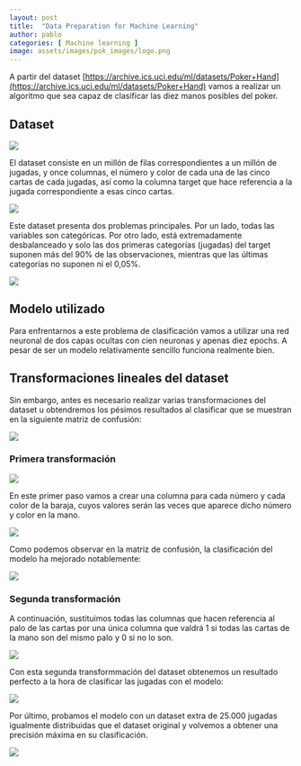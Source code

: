 ```yaml
---
layout: post
title:  "Data Preparation for Machine Learning"
author: pablo
categories: [ Machine learning ]
image: assets/images/pok_images/logo.png
---
```


A partir del dataset [https://archive.ics.uci.edu/ml/datasets/Poker+Hand](https://archive.ics.uci.edu/ml/datasets/Poker+Hand) vamos a realizar un algoritmo que sea capaz de clasificar las diez manos posibles del poker.

## Dataset

![](/assets/images/pok_images/dataset.png)

El dataset consiste en un millón de filas correspondientes a un millón de jugadas, y once columnas, el número y color de cada una de las cinco cartas de cada jugadas, así como la columna target que hace referencia a la jugada correspondiente a esas cinco cartas.

![](/assets/images/pok_images/jugadas.png)

Este dataset presenta dos problemas principales. Por un lado, todas las variables son categóricas. Por otro lado, está extremadamente desbalanceado y solo las dos primeras categorías (jugadas) del target suponen más del 90% de las observaciones, mientras que las últimas categorías no suponen ni el 0,05%.

![](/assets/images/pok_images/numjugadas.png)

## Modelo utilizado

Para enfrentarnos a este problema de clasificación vamos a utilizar una red neuronal de dos capas ocultas con cien neuronas y apenas diez epochs. A pesar de ser un modelo relativamente sencillo funciona realmente bien.

## Transformaciones lineales del dataset

Sin embargo, antes es necesario realizar varias transformaciones del dataset u obtendremos los pésimos resultados al clasificar que se muestran en la siguiente matriz de confusión:

![](/assets/images/pok_images/matriz.png)

### Primera transformación

![](/assets/images/pok_images/primera.png)

En este primer paso vamos a crear una columna para cada número y cada color de la baraja, cuyos valores serán las veces que aparece dicho número y color en la mano.

![](/assets/images/pok_images/transform.png)

Como podemos observar en la matriz de confusión, la clasificación del modelo ha mejorado notablemente:

![](/assets/images/pok_images/matrizdos.png)

### Segunda transformación

A continuación, sustituimos todas las columnas que hacen referencia al palo de las cartas por una única columna que valdrá 1 si todas las cartas de la mano son del mismo palo y 0 si no lo son.

![](/assets/images/pok_images/segunda.png)

Con esta segunda transformmación del dataset obtenemos un resultado perfecto a la hora de clasificar las jugadas con el modelo:

![](/assets/images/pok_images/test.png)

Por último, probamos el modelo con un dataset extra de 25.000 jugadas igualmente distribuidas que el dataset original y volvemos a obtener una precisión máxima en su clasificación.

![](/assets/images/pok_images/test.png)
